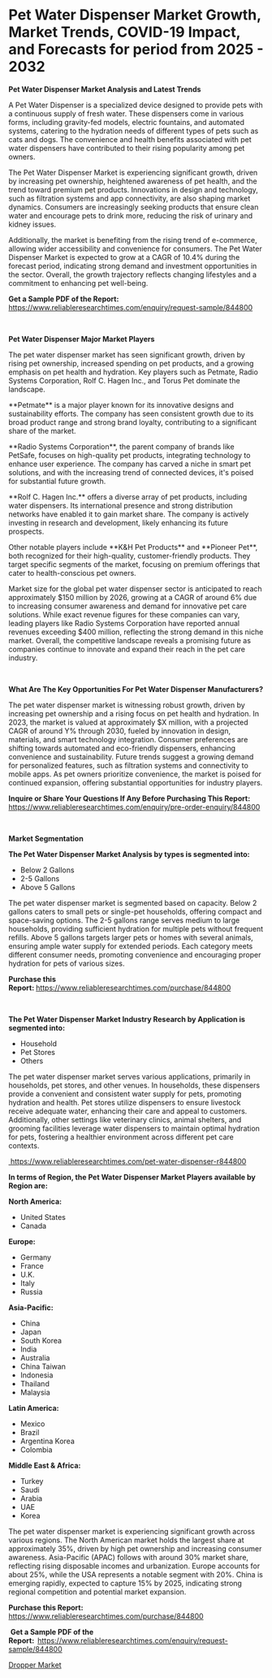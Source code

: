 <p><h1>Pet Water Dispenser Market Growth, Market Trends, COVID-19 Impact, and Forecasts for period from 2025 - 2032</h1></p><p><strong>Pet Water Dispenser Market Analysis and Latest Trends</strong></p>
<p><p>A Pet Water Dispenser is a specialized device designed to provide pets with a continuous supply of fresh water. These dispensers come in various forms, including gravity-fed models, electric fountains, and automated systems, catering to the hydration needs of different types of pets such as cats and dogs. The convenience and health benefits associated with pet water dispensers have contributed to their rising popularity among pet owners.</p><p>The Pet Water Dispenser Market is experiencing significant growth, driven by increasing pet ownership, heightened awareness of pet health, and the trend toward premium pet products. Innovations in design and technology, such as filtration systems and app connectivity, are also shaping market dynamics. Consumers are increasingly seeking products that ensure clean water and encourage pets to drink more, reducing the risk of urinary and kidney issues.</p><p>Additionally, the market is benefiting from the rising trend of e-commerce, allowing wider accessibility and convenience for consumers. The Pet Water Dispenser Market is expected to grow at a CAGR of 10.4% during the forecast period, indicating strong demand and investment opportunities in the sector. Overall, the growth trajectory reflects changing lifestyles and a commitment to enhancing pet well-being.</p></p>
<p><strong>Get a Sample PDF of the Report:&nbsp;</strong> <a href="https://www.reliableresearchtimes.com/enquiry/request-sample/844800?utm_campaign=3070&utm_medium=2&utm_source=Github&utm_content=ia&utm_term=04042025&utm_id=pet-water-dispenser">https://www.reliableresearchtimes.com/enquiry/request-sample/844800</a></p>
<p>&nbsp;</p>
<p><strong>Pet Water Dispenser Major Market Players</strong></p>
<p><p>The pet water dispenser market has seen significant growth, driven by rising pet ownership, increased spending on pet products, and a growing emphasis on pet health and hydration. Key players such as Petmate, Radio Systems Corporation, Rolf C. Hagen Inc., and Torus Pet dominate the landscape.</p><p>**Petmate** is a major player known for its innovative designs and sustainability efforts. The company has seen consistent growth due to its broad product range and strong brand loyalty, contributing to a significant share of the market.</p><p>**Radio Systems Corporation**, the parent company of brands like PetSafe, focuses on high-quality pet products, integrating technology to enhance user experience. The company has carved a niche in smart pet solutions, and with the increasing trend of connected devices, it's poised for substantial future growth.</p><p>**Rolf C. Hagen Inc.** offers a diverse array of pet products, including water dispensers. Its international presence and strong distribution networks have enabled it to gain market share. The company is actively investing in research and development, likely enhancing its future prospects.</p><p>Other notable players include **K&H Pet Products** and **Pioneer Pet**, both recognized for their high-quality, customer-friendly products. They target specific segments of the market, focusing on premium offerings that cater to health-conscious pet owners.</p><p>Market size for the global pet water dispenser sector is anticipated to reach approximately $150 million by 2026, growing at a CAGR of around 6% due to increasing consumer awareness and demand for innovative pet care solutions. While exact revenue figures for these companies can vary, leading players like Radio Systems Corporation have reported annual revenues exceeding $400 million, reflecting the strong demand in this niche market. Overall, the competitive landscape reveals a promising future as companies continue to innovate and expand their reach in the pet care industry.</p></p>
<p>&nbsp;</p>
<p><strong>What Are The Key Opportunities For Pet Water Dispenser Manufacturers?</strong></p>
<p><p>The pet water dispenser market is witnessing robust growth, driven by increasing pet ownership and a rising focus on pet health and hydration. In 2023, the market is valued at approximately $X million, with a projected CAGR of around Y% through 2030, fueled by innovation in design, materials, and smart technology integration. Consumer preferences are shifting towards automated and eco-friendly dispensers, enhancing convenience and sustainability. Future trends suggest a growing demand for personalized features, such as filtration systems and connectivity to mobile apps. As pet owners prioritize convenience, the market is poised for continued expansion, offering substantial opportunities for industry players.</p></p>
<p><strong>Inquire or Share Your Questions If Any Before Purchasing This Report:</strong> <a href="https://www.reliableresearchtimes.com/enquiry/pre-order-enquiry/844800?utm_campaign=3070&utm_medium=2&utm_source=Github&utm_content=ia&utm_term=04042025&utm_id=pet-water-dispenser">https://www.reliableresearchtimes.com/enquiry/pre-order-enquiry/844800</a></p>
<p>&nbsp;</p>
<p><strong>Market Segmentation</strong></p>
<p><strong>The Pet Water Dispenser Market Analysis by types is segmented into:</strong></p>
<p><ul><li>Below 2 Gallons</li><li>2-5 Gallons</li><li>Above 5 Gallons</li></ul></p>
<p><p>The pet water dispenser market is segmented based on capacity. Below 2 gallons caters to small pets or single-pet households, offering compact and space-saving options. The 2-5 gallons range serves medium to large households, providing sufficient hydration for multiple pets without frequent refills. Above 5 gallons targets larger pets or homes with several animals, ensuring ample water supply for extended periods. Each category meets different consumer needs, promoting convenience and encouraging proper hydration for pets of various sizes.</p></p>
<p><strong>Purchase this Report:&nbsp;</strong><a href="https://www.reliableresearchtimes.com/purchase/844800?utm_campaign=3070&utm_medium=2&utm_source=Github&utm_content=ia&utm_term=04042025&utm_id=pet-water-dispenser">https://www.reliableresearchtimes.com/purchase/844800</a></p>
<p>&nbsp;</p>
<p><strong>The Pet Water Dispenser Market Industry Research by Application is segmented into:</strong></p>
<p><ul><li>Household</li><li>Pet Stores</li><li>Others</li></ul></p>
<p><p>The pet water dispenser market serves various applications, primarily in households, pet stores, and other venues. In households, these dispensers provide a convenient and consistent water supply for pets, promoting hydration and health. Pet stores utilize dispensers to ensure livestock receive adequate water, enhancing their care and appeal to customers. Additionally, other settings like veterinary clinics, animal shelters, and grooming facilities leverage water dispensers to maintain optimal hydration for pets, fostering a healthier environment across different pet care contexts.</p></p>
<p><a href="https://www.reliableresearchtimes.com/pet-water-dispenser-r844800?utm_campaign=3070&utm_medium=2&utm_source=Github&utm_content=ia&utm_term=04042025&utm_id=pet-water-dispenser">&nbsp;https://www.reliableresearchtimes.com/pet-water-dispenser-r844800</a></p>
<p><strong>In terms of Region, the Pet Water Dispenser Market Players available by Region are:</strong></p>
<p>
    <p> <strong> North America: </strong>
        <ul>
            <li>United States</li>
            <li>Canada</li>
        </ul>
        </p> 
    <p> <strong> Europe: </strong>
        <ul>
            <li>Germany</li>
            <li>France</li>
            <li>U.K.</li>
            <li>Italy</li>
            <li>Russia</li>
        </ul>
        </p> 
    <p> <strong> Asia-Pacific: </strong>
        <ul>
            <li>China</li>
            <li>Japan</li>
            <li>South Korea</li>
            <li>India</li>
            <li>Australia</li>
            <li>China Taiwan</li>
            <li>Indonesia</li>
            <li>Thailand</li>
            <li>Malaysia</li>
        </ul>
        </p> 
    <p> <strong> Latin America: </strong>
        <ul>
            <li>Mexico</li>
            <li>Brazil</li>
            <li>Argentina Korea</li>
            <li>Colombia</li>
        </ul>
        </p> 
    <p> <strong> Middle East & Africa: </strong>
        <ul>
            <li>Turkey</li>
            <li>Saudi</li>
            <li>Arabia</li>
            <li>UAE</li>
            <li>Korea</li>
        </ul>
    </p>
    </p>
<p><p>The pet water dispenser market is experiencing significant growth across various regions. The North American market holds the largest share at approximately 35%, driven by high pet ownership and increasing consumer awareness. Asia-Pacific (APAC) follows with around 30% market share, reflecting rising disposable incomes and urbanization. Europe accounts for about 25%, while the USA represents a notable segment with 20%. China is emerging rapidly, expected to capture 15% by 2025, indicating strong regional competition and potential market expansion.</p></p>
<p><strong>Purchase this Report: </strong><a href="https://www.reliableresearchtimes.com/purchase/844800?utm_campaign=3070&utm_medium=2&utm_source=Github&utm_content=ia&utm_term=04042025&utm_id=pet-water-dispenser">https://www.reliableresearchtimes.com/purchase/844800</a></p>
<p>&nbsp;<strong>Get a Sample PDF of the Report:&nbsp;&nbsp;</strong><a href="https://www.reliableresearchtimes.com/enquiry/request-sample/844800?utm_campaign=3070&utm_medium=2&utm_source=Github&utm_content=ia&utm_term=04042025&utm_id=pet-water-dispenser">https://www.reliableresearchtimes.com/enquiry/request-sample/844800</a></p>
<p><strong></strong></p>
<p><p><a href="https://github.com/ivvrgibi/Market-Research-Report-List-1/blob/main/dropper-market.md?utm_campaign=3070&utm_medium=2&utm_source=Github&utm_content=ia&utm_term=04042025&utm_id=pet-water-dispenser">Dropper Market</a></p></p>
